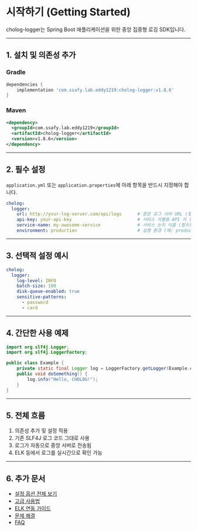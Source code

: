 # 시작하기 (Getting Started)

cholog-logger는 Spring Boot 애플리케이션을 위한 중앙 집중형 로깅 SDK입니다.

---

## 1. 설치 및 의존성 추가

### Gradle
```gradle
dependencies {
    implementation 'com.ssafy.lab.eddy1219:cholog-logger:v1.8.6'
}
```

### Maven
```xml
<dependency>
  <groupId>com.ssafy.lab.eddy1219</groupId>
  <artifactId>cholog-logger</artifactId>
  <version>v1.8.6</version>
</dependency>
```

---

## 2. 필수 설정

`application.yml` 또는 `application.properties`에 아래 항목을 반드시 지정해야 합니다.

```yaml
cholog:
  logger:
    url: http://your-log-server.com/api/logs      # 중앙 로그 서버 URL (필수)
    api-key: your-api-key                         # 서비스 식별용 API 키 (필수)
    service-name: my-awesome-service              # 서비스 논리 이름 (필수)
    environment: production                       # 실행 환경 (예: production, development)
```

---

## 3. 선택적 설정 예시

```yaml
cholog:
  logger:
    log-level: INFO
    batch-size: 100
    disk-queue-enabled: true
    sensitive-patterns:
      - password
      - card
```

---

## 4. 간단한 사용 예제

```java
import org.slf4j.Logger;
import org.slf4j.LoggerFactory;

public class Example {
    private static final Logger log = LoggerFactory.getLogger(Example.class);
    public void doSomething() {
        log.info("Hello, CHOLOG!");
    }
}
```

---

## 5. 전체 흐름

1. 의존성 추가 및 설정 적용
2. 기존 SLF4J 로그 코드 그대로 사용
3. 로그가 자동으로 중앙 서버로 전송됨
4. ELK 등에서 로그를 실시간으로 확인 가능

---

## 6. 추가 문서
- [설정 옵션 전체 보기](./Configuration.md)
- [고급 사용법](./Advanced-Usage.md)
- [ELK 연동 가이드](./ELK-Integration.md)
- [문제 해결](./Troubleshooting.md)
- [FAQ](./FAQ.md) 